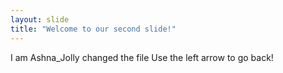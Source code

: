```yaml
---
layout: slide
title: "Welcome to our second slide!"
---
```

I am Ashna_Jolly changed the file
Use the left arrow to go back!
